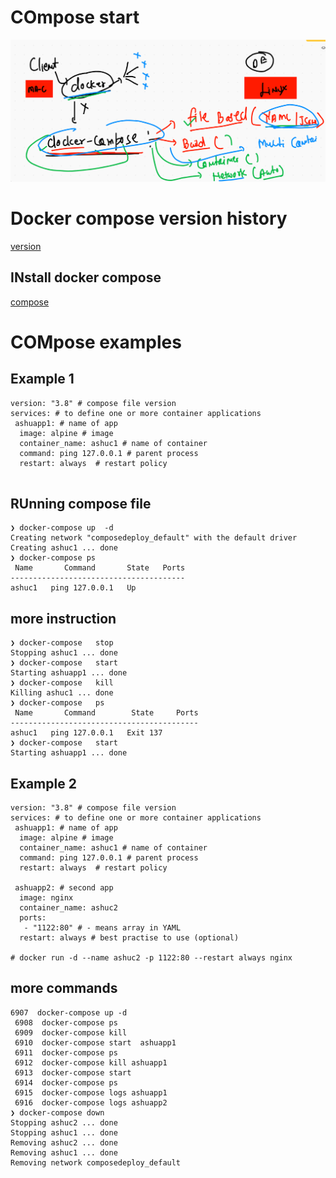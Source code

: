 # COmpose start 

<img src="compose.png">

# Docker compose version history 

[version](https://docs.docker.com/compose/compose-file/)

## INstall docker compose 

[compose]('https://docs.docker.com/compose/install/')

# COMpose examples 

## Example 1 

```
version: "3.8" # compose file version
services: # to define one or more container applications
 ashuapp1: # name of app 
  image: alpine # image 
  container_name: ashuc1 # name of container 
  command: ping 127.0.0.1 # parent process
  restart: always  # restart policy 
  
```

## RUnning compose file

```
❯ docker-compose up  -d
Creating network "composedeploy_default" with the default driver
Creating ashuc1 ... done
❯ docker-compose ps
 Name       Command       State   Ports
---------------------------------------
ashuc1   ping 127.0.0.1   Up      

```
## more instruction 

```
❯ docker-compose   stop
Stopping ashuc1 ... done
❯ docker-compose   start
Starting ashuapp1 ... done
❯ docker-compose   kill
Killing ashuc1 ... done
❯ docker-compose   ps
 Name       Command        State     Ports
------------------------------------------
ashuc1   ping 127.0.0.1   Exit 137        
❯ docker-compose   start
Starting ashuapp1 ... done

```

## Example 2 

```
version: "3.8" # compose file version
services: # to define one or more container applications
 ashuapp1: # name of app 
  image: alpine # image 
  container_name: ashuc1 # name of container 
  command: ping 127.0.0.1 # parent process
  restart: always  # restart policy 

 ashuapp2: # second app
  image: nginx
  container_name: ashuc2
  ports:
   - "1122:80" # - means array in YAML 
  restart: always # best practise to use (optional)

# docker run -d --name ashuc2 -p 1122:80 --restart always nginx 

```

## more commands 

```
6907  docker-compose up -d
 6908  docker-compose ps 
 6909  docker-compose kill 
 6910  docker-compose start  ashuapp1 
 6911  docker-compose ps
 6912  docker-compose kill ashuapp1
 6913  docker-compose start
 6914  docker-compose ps
 6915  docker-compose logs ashuapp1
 6916  docker-compose logs ashuapp2
❯ docker-compose down
Stopping ashuc2 ... done
Stopping ashuc1 ... done
Removing ashuc2 ... done
Removing ashuc1 ... done
Removing network composedeploy_default


```

